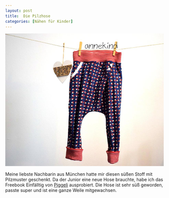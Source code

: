 ```yaml
---
layout: post
title:  Die Pilzhose
categories: [Nähen für Kinder]
---
```


![](/images/2021-12-18-pilzhose.JPG)

Meine liebste Nachbarin aus München hatte mir diesen süßen Stoff mit Pilzmuster geschenkt. Da der Junior eine neue Hose brauchte, habe ich das Freebook Einfälltig von [Piggeli](https://www.piggelli.de/freebooks) ausprobiert.
Die Hose ist sehr süß geworden, passte super und ist eine ganze Weile mitgewachsen.
